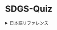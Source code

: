 # SDGS-Quiz

<details>
<summary>
日本語リファレンス
</summary>
学校のテスト対策で作りました。

## 👨‍🏫 使い方

1. Python環境でmain_jp.pyを実行する。
2. 問題画像が表示され、わかったらどこかのキーを押す。
3. コンソール画面に答えの番号を入力。
4. 3秒後に次の問題が表示される。
5. 17問解いたら終了。

※答えの番号はSDGSロゴの左上に書いてある正式な番号です。詳しくはファイルに同梱されているgoals_jp.txt内、もしくはPythonプログラム内1番上のコメントアウトに記載されています。
</details>
